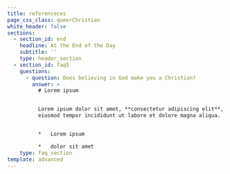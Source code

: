 ```yaml
---
title: referenceces
page_css_class: queerChristian
white_header: false
sections:
  - section_id: end
    headline: At the End of the Day
    subtitle: ''
    type: header_section
  - section_id: faq5
    questions:
      - question: Does believing in God make you a Christian?
        answer: >
          # Lorem ipsum


          Lorem ipsum dolor sit amet, **consectetur adipiscing elit**, sed do
          eiusmod tempor incididunt ut labore et dolore magna aliqua.


          *   Lorem ipsum

          *   dolor sit amet
    type: faq_section
template: advanced
---
```

